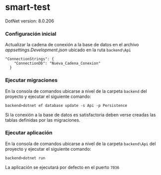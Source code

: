 # smart-test


DotNet version: 8.0.206

### Configuración inicial

Actualizar la cadena de conexión a la base de datos en el archivo *appsettings.Development.json* ubicado en la ruta `backend\Api`

```
"ConnectionStrings": {
    "ConnectionDb": "Nueva_Cadena_Conexion"
  }
```

### Ejecutar migraciones
En la consola de comandos ubicarse a nivel de la carpeta `backend` del proyecto y ejecutar el siguiente comando:
```
backend>dotnet ef database update -s Api -p Persistence
```
Si la conexión a la base de datos es satisfactoria deben verse creadas las tablas definidas por las migraciones.

### Ejecutar aplicación
En la consola de comandos ubicarse a nivel de la carpeta `backend\Api` del proyecto y ejecutar el siguiente comando:
```
backend>dotnet run
```
La aplicación se ejecutará por defecto en el puerto `7036`
